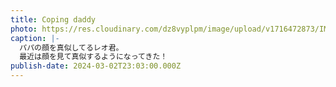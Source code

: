 ```yaml
---
title: Coping daddy
photo: https://res.cloudinary.com/dz8vyplpm/image/upload/v1716472873/IMG_9171_otvukj.jpg
caption: |-
  パパの顔を真似してるレオ君。
  最近は顔を見て真似するようになってきた！
publish-date: 2024-03-02T23:03:00.000Z
---
```

